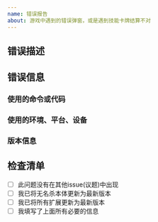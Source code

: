 ```yaml
---
name: 错误报告
about: 游戏中遇到的错误弹窗，或是遇到技能卡牌结算不对
---
```


## 错误描述

## 错误信息

<!-- 包括所有可能有助于理解和重现问题的相关信息 -->

### 使用的命令或代码

<!-- 需要什么命令或代码来重现问题？ -->

### 使用的环境、平台、设备

<!-- 您在什么环境、什么平台或什么设备上遇到问题？ -->

### 版本信息

<!--
您正在使用哪些相关版本？
例如: win64位，win32位
-->

## 检查清单

<!-- 请在`[]`中加一个`x`来勾选方框且周围没有空格，如下所示：`[x]` -->

-   [ ] 此问题没有在其他issue(议题)中出现
-   [ ] 我已将无名杀本体更新为最新版本
-   [ ] 我已将所有扩展更新为最新版本
-   [ ] 我填写了上面所有必要的信息
